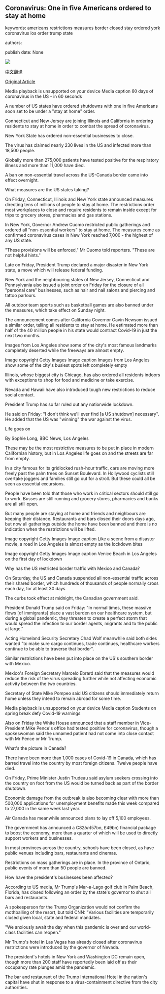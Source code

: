 ## Coronavirus: One in five Americans ordered to stay at home

keywords: americans restrictions measures border closed stay ordered york coronavirus los order trump state

authors: 

publish date: None

![](https://ichef.bbci.co.uk/images/ic/1024x576/p0877ksy.jpg)

[中文翻译](Coronavirus%3A%20One%20in%20five%20Americans%20ordered%20to%20stay%20at%20home_zh.md)

[Original Article](https://www.bbc.com/news/world-us-canada-51980681)

Media playback is unsupported on your device Media caption 60 days of coronavirus in the US - in 60 seconds

A number of US states have ordered shutdowns with one in five Americans soon set to be under a "stay at home" order.

Connecticut and New Jersey are joining Illinois and California in ordering residents to stay at home in order to combat the spread of coronavirus.

New York State has ordered non-essential businesses to close.

The virus has claimed nearly 230 lives in the US and infected more than 18,500 people.

Globally more than 275,000 patients have tested positive for the respiratory illness and more than 11,000 have died.

A ban on non-essential travel across the US-Canada border came into effect overnight.

What measures are the US states taking?

On Friday, Connecticut, Illinois and New York state announced measures directing tens of millions of people to stay at home. The restrictions order most workplaces to close and require residents to remain inside except for trips to grocery stores, pharmacies and gas stations.

In New York, Governor Andrew Cuomo restricted public gatherings and ordered all "non-essential workers" to stay at home. The measures come as confirmed coronavirus cases in New York reached 7,000 - the highest of any US state.

"These provisions will be enforced," Mr Cuomo told reporters. "These are not helpful hints."

Late on Friday, President Trump declared a major disaster in New York state, a move which will release federal funding.

New York and the neighbouring states of New Jersey, Connecticut and Pennsylvania also issued a joint order on Friday for the closure of all "personal care" businesses, such as hair and nail salons and piercing and tattoo parlours.

All outdoor team sports such as basketball games are also banned under the measures, which take effect on Sunday night.

The announcement comes after California Governor Gavin Newsom issued a similar order, telling all residents to stay at home. He estimated more than half of the 40 million people in his state would contract Covid-19 in just the next two months.

Images from Los Angeles show some of the city's most famous landmarks completely deserted while the freeways are almost empty.

Image copyright Getty Images Image caption Images from Los Angeles show some of the city's busiest spots left completely empty

Illinois, whose biggest city is Chicago, has also ordered all residents indoors with exceptions to shop for food and medicine or take exercise.

Nevada and Hawaii have also introduced tough new restrictions to reduce social contact.

President Trump has so far ruled out any nationwide lockdown.

He said on Friday: "I don't think we'll ever find [a US shutdown] necessary". He added that the US was "winning" the war against the virus.

Life goes on

By Sophie Long, BBC News, Los Angeles

These may be the most restrictive measures to be put in place in modern Californian history, but in Los Angeles life goes on and the streets are far from empty.

In a city famous for its gridlocked rush-hour traffic, cars are moving more freely past the palm trees on Sunset Boulevard. In Hollywood cyclists still overtake joggers and families still go out for a stroll. But these could all be seen as essential excursions.

People have been told that those who work in critical sectors should still go to work. Busses are still running and grocery stores, pharmacies and banks are all still open.

But many people are staying at home and friends and neighbours are keeping their distance. Restaurants and bars closed their doors days ago, but now all gatherings outside the home have been banned and there is no indication when the restrictions will be lifted.

Image copyright Getty Images Image caption Like a scene from a disaster movie, a road in Los Angeles is almost empty as the lockdown bites

Image copyright Getty Images Image caption Venice Beach in Los Angeles on the first day of lockdown

Why has the US restricted border traffic with Mexico and Canada?

On Saturday, the US and Canada suspended all non-essential traffic across their shared border, which hundreds of thousands of people normally cross each day, for at least 30 days.

The curbs took effect at midnight, the Canadian government said.

President Donald Trump said on Friday: "In normal times, these massive flows [of immigrants] place a vast burden on our healthcare system, but during a global pandemic, they threaten to create a perfect storm that would spread the infection to our border agents, migrants and to the public at large."

Acting Homeland Security Secretary Chad Wolf meanwhile said both sides wanted "to make sure cargo continues, trade continues, healthcare workers continue to be able to traverse that border".

Similar restrictions have been put into place on the US's southern border with Mexico.

Mexico's Foreign Secretary Marcelo Ebrard said that the measures would reduce the risk of the virus spreading further while not affecting economic activity between the two countries.

Secretary of State Mike Pompeo said US citizens should immediately return home unless they intend to remain abroad for some time.

Media playback is unsupported on your device Media caption Students on spring break defy Covid-19 warnings

Also on Friday the White House announced that a staff member in Vice-President Mike Pence's office had tested positive for coronavirus, though a spokeswoman said the unnamed patient had not come into close contact with Mr Pence or Mr Trump.

What's the picture in Canada?

There have been more than 1,000 cases of Covid-19 in Canada, which has barred travel into the country by most foreign citizens. Twelve people have died.

On Friday, Prime Minister Justin Trudeau said asylum seekers crossing into the country on foot from the US would be turned back as part of the border shutdown.

Economic damage from the outbreak is also becoming clear with more than 500,000 applications for unemployment benefits made this week compared to 27,000 in the same week last year.

Air Canada has meanwhile announced plans to lay off 5,100 employees.

The government has announced a C$82bn ($57bn, £49bn) financial package to boost the economy, more than a quarter of which will be used to directly support workers and businesses.

In most provinces across the country, schools have been closed, as have public venues including bars, restaurants and cinemas.

Restrictions on mass gatherings are in place. In the province of Ontario, public events of more than 50 people are banned.

How have the president's businesses been affected?

According to US media, Mr Trump's Mar-a-Lago golf club in Palm Beach, Florida, has closed following an order by the state's governor to shut all bars and restaurants.

A spokesperson for the Trump Organization would not confirm the mothballing of the resort, but told CNN: "Various facilities are temporarily closed given local, state and federal mandates.

"We anxiously await the day when this pandemic is over and our world-class facilities can reopen."

Mr Trump's hotel in Las Vegas has already closed after coronavirus restrictions were introduced by the governor of Nevada.

The president's hotels in New York and Washington DC remain open, though more than 200 staff have reportedly been laid off as their occupancy rate plunges amid the pandemic.

The bar and restaurant of the Trump International Hotel in the nation's capital have shut in response to a virus-containment directive from the city authorities.